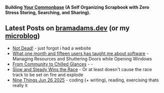 **Building [Your Commonbase](https://yourcommonbase.com/) (A Self Organizing Scrapbook with Zero Stress Storing, Searching, and Sharing).**

## Latest Posts on [bramadams.dev](https://www.bramadams.dev/) (or my [microblog](https://bramses.micro.blog/))

<!--START_SECTION:feed-->
* [Not Dead!](https:&#x2F;&#x2F;www.bramadams.dev&#x2F;not-dead&#x2F;) - just forgot i had a website
* [What one month and fifteen users has taught me about software](https:&#x2F;&#x2F;www.bramadams.dev&#x2F;what-one-month-and-fifteen-users-has-taught-me-about-software&#x2F;) - Managing Resources and Shuttering Doors while Opening Windows
* [From Community to Chilled Glances](https:&#x2F;&#x2F;www.bramadams.dev&#x2F;from-community-to-chilled-glances&#x2F;) - -
* [Slow and Steady Wins the Race](https:&#x2F;&#x2F;www.bramadams.dev&#x2F;slow-and-steady-wins-the-race&#x2F;) - Or at least doesn&#39;t cause the race track to be set on fire and explode
* [Nine Things Jun 26 2025](https:&#x2F;&#x2F;www.bramadams.dev&#x2F;nine-things-jun-26-2025&#x2F;) - coding (+ writing), reading, exercising thats really it
<!--END_SECTION:feed-->
